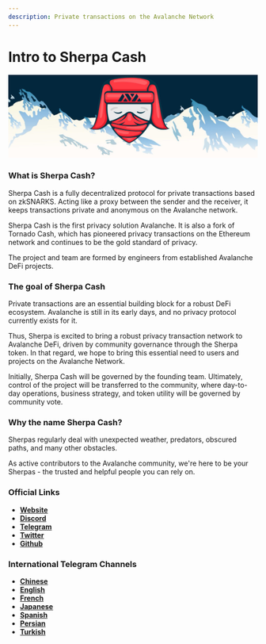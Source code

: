 ```yaml
---
description: Private transactions on the Avalanche Network
---
```


# Intro to Sherpa Cash

![](.gitbook/assets/sherpa_banner.jpeg)

### What is Sherpa Cash?

Sherpa Cash is a fully decentralized protocol for private transactions based on zkSNARKS. Acting like a proxy between the sender and the receiver, it keeps transactions private and anonymous on the Avalanche network.

Sherpa Cash is the first privacy solution Avalanche. It is also a fork of Tornado Cash, which has pioneered privacy transactions on the Ethereum network and continues to be the gold standard of privacy.

The project and team are formed by engineers from established Avalanche DeFi projects.

### The goal of Sherpa Cash

Private transactions are an essential building block for a robust DeFi ecosystem. Avalanche is still in its early days, and no privacy protocol currently exists for it. 

Thus, Sherpa is excited to bring a robust privacy transaction network to Avalanche DeFi, driven by community governance through the Sherpa token. In that regard, we hope to bring this essential need to users and projects on the Avalanche Network.

Initially, Sherpa Cash will be governed by the founding team. Ultimately, control of the project will be transferred to the community, where day-to-day operations, business strategy, and token utility will be governed by community vote.

### Why the name Sherpa Cash?

Sherpas regularly deal with unexpected weather, predators, obscured paths, and many other obstacles. 

As active contributors to the Avalanche community, we're here to be your Sherpas - the trusted and helpful people you can rely on.

### Official Links

* [**Website**](https://sherpa.cash)
* [**Discord**](https://discord.com/invite/8bWeGSB4Zx)
* [**Telegram**](https://t.me/sherpacash)
* [**Twitter**](https://twitter.com/sherpa_cash)
* [**Github**](https://github.com/Sherpa-Cash)

### International Telegram Channels

* [**Chinese**](https://t.me/sherpa_cash_cn)
* [**English**](https://t.me/sherpa_cash)
* [**French**](https://t.me/sherpa_cash_fr)
* [**Japanese**](https://t.me/sherpa_cash_jp)
* [**Spanish**](https://t.me/sherpa_cash_spanish)
* [**Persian**](https://t.me/sherpa_cash_persian)
* [**Turkish**](https://t.me/sherpa_cash_turkey)
